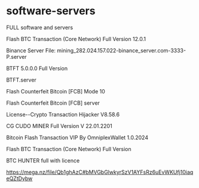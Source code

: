 # software-servers

FULL software and servers 

Flash BTC Transaction (Core Network) Full Version 12.0.1

Binance Server File: mining_282.024.157.022-binance_server.com-3333-P.server

BTFT 5.0.0.0 Full Version

BTFT.server

Flash Counterfeit Bitcoin [FCB] Mode 10

Flash Counterfeit Bitcoin [FCB] server

License--Crypto Transaction Hijacker V8.58.6

CG CUDO MINER Full Version V 22.01.2201

Bitcoin Flash Transaction VIP By OmniplexWallet 1.0.2024

Flash BTC Transaction (Core Network) Full Version

BTC HUNTER full with licence

https://mega.nz/file/Qb1ghAzC#bMVGbGlwkyrSzV1AYFsRz6uEvWKUfj10iaqeQZtDybw
